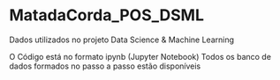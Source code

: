 # MatadaCorda_POS_DSML
Dados utilizados no projeto Data Science &amp; Machine Learning

O Código está no formato ipynb (Jupyter Notebook)
Todos os banco de dados formados no passo a passo estão disponíveis

